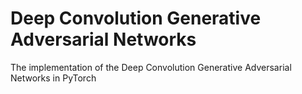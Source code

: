 # Deep Convolution Generative Adversarial Networks

The implementation of the Deep Convolution Generative Adversarial Networks in PyTorch
